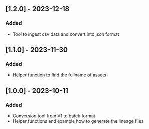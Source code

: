 ## [1.2.0] - 2023-12-18
  
### Added

 - Tool to ingest csv data and convert into json format

## [1.1.0] - 2023-11-30
  
### Added

 - Helper function to find the fullname of assets 
 
## [1.0.0] - 2023-10-11
 
### Added

 - Conversion tool from V1 to batch format
 - Helper functions and example how to generate the lineage files
   
